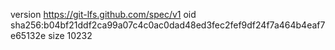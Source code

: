 version https://git-lfs.github.com/spec/v1
oid sha256:b04bf21ddf2ca99a07c4c0ac0dad48ed3fec2fef9df24f7a464b4eaf7e65132e
size 10232
